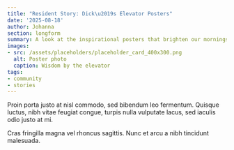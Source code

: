 ```yaml
---
title: "Resident Story: Dick\u2019s Elevator Posters"
date: '2025-08-18'
author: Johanna
section: longform
summary: A look at the inspirational posters that brighten our mornings.
images:
- src: /assets/placeholders/placeholder_card_400x300.png
  alt: Poster photo
  caption: Wisdom by the elevator
tags:
- community
- stories
---
```


Proin porta justo at nisl commodo, sed bibendum leo fermentum. Quisque luctus, nibh vitae feugiat congue, turpis nulla vulputate lacus, sed iaculis odio justo at mi.
        
Cras fringilla magna vel rhoncus sagittis. Nunc et arcu a nibh tincidunt malesuada.
